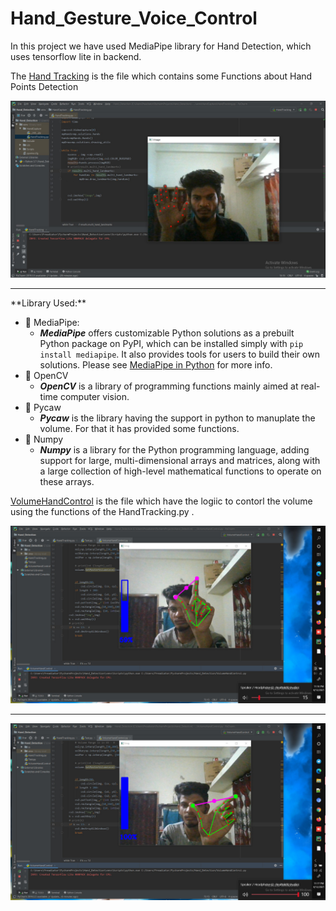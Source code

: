 # Hand_Gesture_Voice_Control
In this project we have used MediaPipe library for Hand Detection, which uses tensorflow lite in backend.

The [Hand Tracking](HandTracking.py) is the file which contains some Functions about Hand Points Detection 

![Hand Points](ss/0.jpg)
<hr>
**Library Used:**

- 👨 MediaPipe:
    * ***MediaPipe*** offers customizable Python solutions as a prebuilt Python package on PyPI, which can be installed simply with ``` pip install mediapipe ```. It also provides tools for users to build their own solutions. Please see [MediaPipe in Python](https://google.github.io/mediapipe/getting_started/python) for more info.
- 🚀 OpenCV
    * ***OpenCV*** is a library of programming functions mainly aimed at real-time computer vision.
- 💬 Pycaw
    * ***Pycaw*** is the library having the support in python to manuplate the volume. For that it has provided some functions.
- 📝 Numpy
    * ***Numpy*** is a library for the Python programming language, adding support for large, multi-dimensional arrays and matrices, along with a large collection of high-level mathematical functions to operate on these arrays.

[VolumeHandControl](VolumeHandControl.py) is the file which have the logiic to contorl the volume using the functions of the HandTracking.py .


![HandGestureControl](ss/1.jpeg)
<hr>

![HandGestureControl](ss/2.jpeg)
